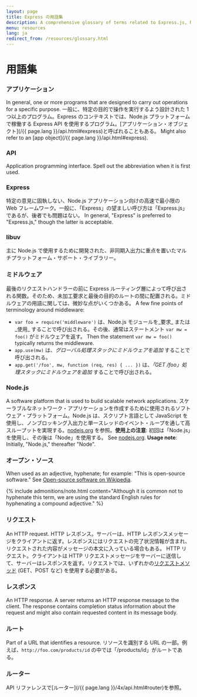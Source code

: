 ```yaml
---
layout: page
title: Express の用語集
description: A comprehensive glossary of terms related to Express.js, Node.js, middleware, routing, and other key concepts to help you understand and use Express effectively.
menu: resources
lang: ja
redirect_from: /resources/glossary.html
---
```


# 用語集

### アプリケーション

In general, one or more programs that are designed to carry out operations for a specific purpose.  一般に、特定の目的で操作を実行するよう設計された 1 つ以上のプログラム。Express のコンテキストでは、Node.js プラットフォームで稼働する Express API を使用するプログラム。[アプリケーション・オブジェクト](/{{ page.lang }}/api.html#express)と呼ばれることもある。  Might also refer to an [app object](/{{ page.lang }}/api.html#express).

### API

Application programming interface. Spell out the abbreviation when it is first used.

### Express

特定の意見に固執しない、Node.js アプリケーション向けの高速で最小限の Web フレームワーク。一般に、「Express」の望ましい呼び方は「Express.js」であるが、後者でも問題はない。 In general, "Express" is preferred to "Express.js," though the latter is acceptable.

### libuv

主に Node.js で使用するために開発された、非同期入出力に重点を置いたマルチプラットフォーム・サポート・ライブラリー。

### ミドルウェア

最後のリクエストハンドラーの前に Express ルーティング層によって呼び出される関数。そのため、未加工要求と最後の目的のルートの間に配置される。ミドルウェアの用語に関しては、微妙な点がいくつかある。 A few fine points of terminology around middleware:

- `var foo = require('middleware')` は、Node.js モジュールを_要求_ または_使用_ することで呼び出される。その後、通常はステートメント `var mw = foo()` がミドルウェアを返す。 Then the statement `var mw = foo()` typically returns the middleware.
- `app.use(mw)` は、_グローバル処理スタックにミドルウェアを追加_ することで呼び出される。
- `app.get('/foo', mw, function (req, res) { ... })` は、_「GET /foo」処理スタックにミドルウェアを追加_ することで呼び出される。

### Node.js

A software platform that is used to build scalable network applications. スケーラブルなネットワーク・アプリケーションを作成するために使用されるソフトウェア・プラットフォーム。Node.js は、スクリプト言語として JavaScript を使用し、ノンブロッキング入出力と単一スレッドのイベント・ループを通して高スループットを実現する。[nodejs.org](http://nodejs.org/) を参照。**使用上の注意**: 初回は「Node.js」を使用し、その後は「Node」を使用する。 See [nodejs.org](https://nodejs.org/en/). **Usage note**: Initially, "Node.js," thereafter "Node".

### オープン・ソース

When used as an adjective, hyphenate; for example: "This is open-source software." See [Open-source software on Wikipedia](http://en.wikipedia.org/wiki/Open-source_software).

{% include admonitions/note.html content="Although it is common not to hyphenate this term, we are using the standard English rules for hyphenating a compound adjective." %}

### リクエスト

An HTTP request. HTTP レスポンス。サーバーは、HTTP レスポンスメッセージをクライアントに返す。レスポンスにはリクエストの完了状況情報が含まれ、リクエストされた内容がメッセージの本文に入っている場合もある。  HTTP リクエスト。クライアントは HTTP リクエストメッセージをサーバーに送信して、サーバーはレスポンスを返す。リクエストでは、いずれかの[リクエストメソッド](https://en.wikipedia.org/wiki/Hypertext_Transfer_Protocol#Request_methods) (GET、POST など) を使用する必要がある。

### レスポンス

An HTTP response. A server returns an HTTP response message to the client. The response contains completion status information about the request and might also contain requested content in its message body.

### ルート

Part of a URL that identifies a resource. リソースを識別する URL の一部。例えば、`http://foo.com/products/id` の中では「/products/id」がルートである。

### ルーター

API リファレンスで[ルーター](/{{ page.lang }}/4x/api.html#router)を参照。

